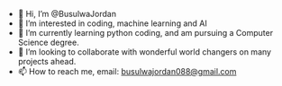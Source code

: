 - 👋 Hi, I’m @BusulwaJordan
- 👀 I’m interested in coding, machine learning and AI
- 🌱 I’m currently learning python coding, and am pursuing a Computer Science degree.
- 💞️ I’m looking to collaborate with wonderful world changers on many projects ahead.
- 📫 How to reach me, email: busulwajordan088@gmail.com

<!---
BusulwaJordan/BusulwaJordan is a ✨ special ✨ repository because its `README.md` (this file) appears on your GitHub profile.
You can click the Preview link to take a look at your changes.
--->
